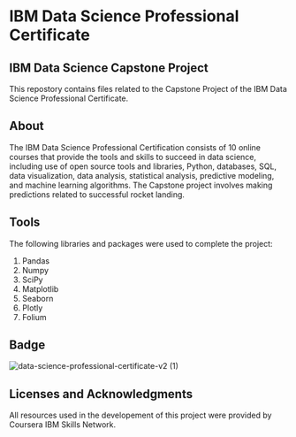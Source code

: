 # IBM Data Science Professional Certificate
## IBM Data Science Capstone Project
This repostory contains files related to the Capstone Project of the IBM Data Science Professional Certificate.
## About
The IBM Data Science Professional Certification consists of 10 online courses that provide the tools and skills to succeed in data science, including use of open source tools and libraries, Python, databases, SQL, data visualization, data analysis, statistical analysis, predictive modeling, and machine learning algorithms.
The Capstone project involves making predictions related to successful rocket landing.
## Tools
The following libraries and packages were used to complete the project:
1. Pandas
2. Numpy
3. SciPy
4. Matplotlib
5. Seaborn
6. Plotly
7. Folium
## Badge
![data-science-professional-certificate-v2 (1)](https://github.com/asaadaali/testrep/assets/111152382/dfae607e-a1eb-4f15-84a0-9a757d8fab90)
## Licenses and Acknowledgments
All resources used in the developement of this project were provided by Coursera IBM Skills Network.
